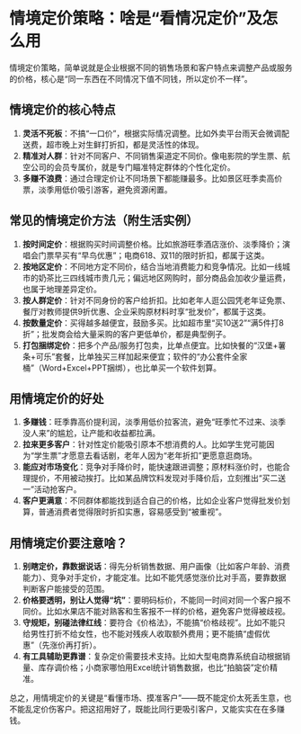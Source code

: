 # 情境定价策略：啥是“看情况定价”及怎么用
情境定价策略，简单说就是企业根据不同的销售场景和客户特点来调整产品或服务的价格，核心是“同一东西在不同情况下值不同钱，所以定价不一样”。


## 情境定价的核心特点
1.  **灵活不死板**：不搞“一口价”，根据实际情况调整。比如外卖平台雨天会微调配送费，超市晚上对生鲜打折扣，都是灵活性的体现。
2.  **精准对人群**：针对不同客户、不同销售渠道定不同价。像电影院的学生票、航空公司的会员专属价，就是专门瞄准特定群体的个性化定价。
3.  **多赚不浪费**：通过合理定价让不同场景下都能赚最多。比如景区旺季卖高价票，淡季用低价吸引游客，避免资源闲置。


## 常见的情境定价方法（附生活实例）
1.  **按时间定价**：根据购买时间调整价格。比如旅游旺季酒店涨价、淡季降价；演唱会门票早买有“早鸟优惠”；电商618、双11的限时折扣，都属于这类。
2.  **按地区定价**：不同地方定不同价，结合当地消费能力和竞争情况。比如一线城市的奶茶比三四线城市贵几元；偏远地区网购时，部分商品会加收少量运费，也属于地理差异定价。
3.  **按人群定价**：针对不同身份的客户给折扣。比如老年人逛公园凭老年证免票、餐厅对教师提供9折优惠、企业采购原材料时享“批发价”，都属于这类。
4.  **按数量定价**：买得越多越便宜，鼓励多买。比如超市里“买10送2”“满5件打8折”；批发商会给大量采购的客户更低单价，都是典型例子。
5.  **打包捆绑定价**：把多个产品/服务打包卖，比单点便宜。比如快餐的“汉堡+薯条+可乐”套餐，比单独买三样加起来便宜；软件的“办公套件全家桶”（Word+Excel+PPT捆绑），也比单买一个软件划算。


## 用情境定价的好处
1.  **多赚钱**：旺季靠高价提利润，淡季用低价拉客流，避免“旺季忙不过来、淡季没人来”的尴尬，让产能和收益都拉满。
2.  **拉来更多客户**：针对性定价能吸引原本不想消费的人。比如学生党可能因为“学生票”才愿意去看话剧，老年人因为“老年折扣”更愿意逛商场。
3.  **能应对市场变化**：竞争对手降价时，能快速跟进调整；原材料涨价时，也能合理提价，不用被动挨打。比如某品牌饮料发现对手降价后，立刻推出“买二送一”活动抢客户。
4.  **客户更满意**：不同群体都能找到适合自己的价格，比如企业客户觉得批发价划算，普通消费者觉得限时折扣实惠，容易感受到“被重视”。


## 用情境定价要注意啥？
1.  **别瞎定价，靠数据说话**：得先分析销售数据、用户画像（比如客户年龄、消费能力）、竞争对手定价，才能定准。比如不能凭感觉涨价比对手高，要靠数据判断客户能接受的范围。
2.  **价格要透明，别让人觉得“坑”**：要明码标价，不能同一时间对同一个客户报不同价。比如水果店不能对熟客和生客报不一样的价格，避免客户觉得被歧视。
3.  **守规矩，别碰法律红线**：要符合《价格法》，不能搞“价格歧视”。比如不能只给男性打折不给女性，也不能对残疾人收取额外费用；更不能搞“虚假优惠”（先涨价再打折）。
4.  **有工具辅助更靠谱**：复杂定价需要技术支持。比如大型电商靠系统自动根据销量、库存调价格；小商家哪怕用Excel统计销售数据，也比“拍脑袋”定价精准。


总之，用情境定价的关键是“看懂市场、摸准客户”——既不能定价太死丢生意，也不能乱定价伤客户。把这招用好了，既能比同行更吸引客户，又能实实在在多赚钱。